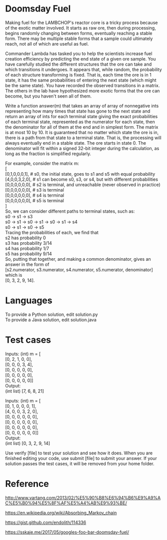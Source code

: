Doomsday Fuel
=============

Making fuel for the LAMBCHOP's reactor core is a tricky process because of the exotic matter involved. It starts as raw ore, then during processing, begins randomly changing between forms, eventually reaching a stable form. There may be multiple stable forms that a sample could ultimately reach, not all of which are useful as fuel. 

Commander Lambda has tasked you to help the scientists increase fuel creation efficiency by predicting the end state of a given ore sample. You have carefully studied the different structures that the ore can take and which transitions it undergoes. It appears that, while random, the probability of each structure transforming is fixed. That is, each time the ore is in 1 state, it has the same probabilities of entering the next state (which might be the same state).  You have recorded the observed transitions in a matrix. The others in the lab have hypothesized more exotic forms that the ore can become, but you haven't seen all of them.

Write a function answer(m) that takes an array of array of nonnegative ints representing how many times that state has gone to the next state and return an array of ints for each terminal state giving the exact probabilities of each terminal state, represented as the numerator for each state, then the denominator for all of them at the end and in simplest form. The matrix is at most 10 by 10. It is guaranteed that no matter which state the ore is in, there is a path from that state to a terminal state. That is, the processing will always eventually end in a stable state. The ore starts in state 0. The denominator will fit within a signed 32-bit integer during the calculation, as long as the fraction is simplified regularly. 

For example, consider the matrix m:  
[  
  [0,1,0,0,0,1],  # s0, the initial state, goes to s1 and s5 with equal probability  
  [4,0,0,3,2,0],  # s1 can become s0, s3, or s4, but with different probabilities  
  [0,0,0,0,0,0],  # s2 is terminal, and unreachable (never observed in practice)  
  [0,0,0,0,0,0],  # s3 is terminal  
  [0,0,0,0,0,0],  # s4 is terminal  
  [0,0,0,0,0,0],  # s5 is terminal  
]  
So, we can consider different paths to terminal states, such as:  
s0 -> s1 -> s3  
s0 -> s1 -> s0 -> s1 -> s0 -> s1 -> s4  
s0 -> s1 -> s0 -> s5  
Tracing the probabilities of each, we find that  
s2 has probability 0  
s3 has probability 3/14  
s4 has probability 1/7  
s5 has probability 9/14  
So, putting that together, and making a common denominator, gives an answer in the form of  
[s2.numerator, s3.numerator, s4.numerator, s5.numerator, denominator] which is  
[0, 3, 2, 9, 14].  
  
Languages  
=========  
  
To provide a Python solution, edit solution.py  
To provide a Java solution, edit solution.java  

Test cases
==========

Inputs:
    (int) m = [  
        [0, 2, 1, 0, 0],  
        [0, 0, 0, 3, 4],  
        [0, 0, 0, 0, 0],  
        [0, 0, 0, 0, 0],  
        [0, 0, 0, 0, 0]]  
Output:  
    (int list) [7, 6, 8, 21]

Inputs:
    (int) m = [  
    [0, 1, 0, 0, 0, 1],   
    [4, 0, 0, 3, 2, 0],   
    [0, 0, 0, 0, 0, 0],   
    [0, 0, 0, 0, 0, 0],   
    [0, 0, 0, 0, 0, 0],   
    [0, 0, 0, 0, 0, 0]]  
Output:  
    (int list) [0, 3, 2, 9, 14]

Use verify [file] to test your solution and see how it does. When you are finished editing your code, use submit [file] to submit your answer. If your solution passes the test cases, it will be removed from your home folder.


# Reference

http://www.vartang.com/2013/02/%E5%90%B8%E6%94%B6%E9%A9%AC%E5%B0%94%E5%8F%AF%E5%A4%AB%E9%93%BE/

https://en.wikipedia.org/wiki/Absorbing_Markov_chain

https://gist.github.com/endolith/114336

https://sskaje.me/2017/05/googles-foo-bar-doomsday-fuel/